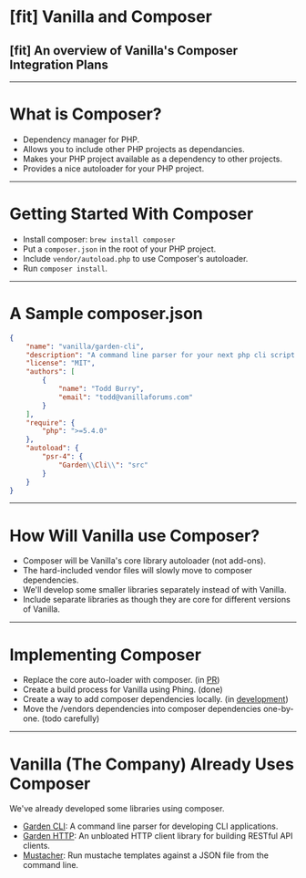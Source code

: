 # [fit] Vanilla and Composer
## [fit] An overview of Vanilla's Composer Integration Plans

---

# What is Composer?

* Dependency manager for PHP.
* Allows you to include other PHP projects as dependancies.
* Makes your PHP project available as a dependency to other projects.
* Provides a nice autoloader for your PHP project.

---

# Getting Started With Composer

* Install composer: `brew install composer`
* Put a `composer.json` in the root of your PHP project.
* Include `vendor/autoload.php` to use Composer's autoloader.
* Run `composer install`.

---

# A Sample composer.json

```json
{
	"name": "vanilla/garden-cli",
	"description": "A command line parser for your next php cli script.",
	"license": "MIT",
	"authors": [
		{
			"name": "Todd Burry",
			"email": "todd@vanillaforums.com"
		}
	],
	"require": {
		"php": ">=5.4.0"
	},
	"autoload": {
		"psr-4": {
			"Garden\\Cli\\": "src"
		}
	}
}
```

---

# How Will Vanilla use Composer?

* Composer will be Vanilla's core library autoloader (not add-ons).
* The hard-included vendor files will slowly move to composer dependencies.
* We'll develop some smaller libraries separately instead of with Vanilla.
* Include separate libraries as though they are core for different versions of Vanilla.

---

# Implementing Composer

* Replace the core auto-loader with composer. (in [PR](https://github.com/vanilla/vanilla/pull/2676))
* Create a build process for Vanilla using Phing. (done)
* Create a way to add composer dependencies locally. (in [development](https://github.com/vanilla/vanilla/tree/feature/composer-local))
* Move the /vendors dependencies into composer dependencies one-by-one. (todo carefully)

---

# Vanilla (The Company) Already Uses Composer

We've already developed some libraries using composer.

* [Garden CLI](https://github.com/vanilla/garden-cli): A command line parser for developing CLI applications.
* [Garden HTTP](https://github.com/vanilla/garden-http): An unbloated HTTP client library for building RESTful API clients.
* [Mustacher](https://github.com/vanilla/mustacher): Run mustache templates against a JSON file from the command line.